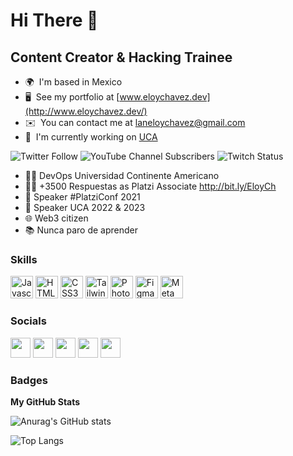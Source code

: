 Hi There 👋
============================

Content Creator & Hacking Trainee
---------------------------------
* 🌍  I'm based in Mexico
* 🖥️  See my portfolio at [www.eloychavez.dev](http://www.eloychavez.dev/)
* ✉️  You can contact me at [laneloychavez@gmail.com](mailto:laneloychavez@gmail.com)
* 🚀  I'm currently working on [UCA](https://uca.edu.mx/)

<img alt="Twitter Follow" src="https://img.shields.io/twitter/follow/EloyChavezDev?style=social"> <img alt="YouTube Channel Subscribers" src="https://img.shields.io/youtube/channel/subscribers/UCq3v5b7J97e_i_RZE6eE4HQ?style=social"> <img alt="Twitch Status" src="https://img.shields.io/twitch/status/eloychavezdev?style=social">

* 👨‍💻 DevOps Universidad Continente Americano
* ✍🏻 +3500 Respuestas as Platzi Associate http://bit.ly/EloyCh 
* 🎤 Speaker #PlatziConf 2021 
* 🎤 Speaker UCA 2022 & 2023 
* 🌐 Web3 citizen 
* 📚 Nunca paro de aprender 

### Skills

<p align="left">
<a href="https://developer.mozilla.org/en-US/docs/Web/JavaScript" target="_blank" rel="noreferrer"><img src="https://raw.githubusercontent.com/danielcranney/readme-generator/main/public/icons/skills/javascript-colored.svg" width="36" height="36" alt="Javascript" /></a>
<a href="https://developer.mozilla.org/en-US/docs/Glossary/HTML5" target="_blank" rel="noreferrer"><img src="https://raw.githubusercontent.com/danielcranney/readme-generator/main/public/icons/skills/html5-colored.svg" width="36" height="36" alt="HTML5" /></a>
<a href="https://www.w3.org/TR/CSS/#css" target="_blank" rel="noreferrer"><img src="https://raw.githubusercontent.com/danielcranney/readme-generator/main/public/icons/skills/css3-colored.svg" width="36" height="36" alt="CSS3" /></a>
<a href="https://tailwindcss.com/" target="_blank" rel="noreferrer"><img src="https://raw.githubusercontent.com/danielcranney/readme-generator/main/public/icons/skills/tailwindcss-colored.svg" width="36" height="36" alt="TailwindCSS" /></a>
<a href="https://www.adobe.com/uk/products/photoshop.html" target="_blank" rel="noreferrer"><img src="https://raw.githubusercontent.com/danielcranney/readme-generator/main/public/icons/skills/photoshop-colored.svg" width="36" height="36" alt="Photoshop" /></a>
<a href="https://www.figma.com/" target="_blank" rel="noreferrer"><img src="https://raw.githubusercontent.com/danielcranney/readme-generator/main/public/icons/skills/figma-colored.svg" width="36" height="36" alt="Figma" /></a>
<a href="https://metamask.io/" target="_blank" rel="noreferrer"><img src="https://raw.githubusercontent.com/danielcranney/readme-generator/main/public/icons/skills/metamask-colored.svg" width="36" height="36" alt="MetaMask" /></a>
</p>


### Socials

<p align="left"> <a href="https://www.github.com/EloyChavezDev" target="_blank" rel="noreferrer"><img src="https://raw.githubusercontent.com/danielcranney/readme-generator/main/public/icons/socials/github.svg" width="32" height="32" /></a> <a href="http://www.instagram.com/EloyChavezDev" target="_blank" rel="noreferrer"><img src="https://raw.githubusercontent.com/danielcranney/readme-generator/main/public/icons/socials/instagram.svg" width="32" height="32" /></a> <a href="https://www.linkedin.com/in/EloyChavezDev" target="_blank" rel="noreferrer"><img src="https://raw.githubusercontent.com/danielcranney/readme-generator/main/public/icons/socials/linkedin.svg" width="32" height="32" /></a> <a href="https://www.twitter.com/EloyChavezDev" target="_blank" rel="noreferrer"><img src="https://raw.githubusercontent.com/danielcranney/readme-generator/main/public/icons/socials/twitter.svg" width="32" height="32" /></a> <a href="https://www.twitch.tv/EloyChavez_Dev" target="_blank" rel="noreferrer"><img src="https://raw.githubusercontent.com/danielcranney/readme-generator/main/public/icons/socials/twitch.svg" width="32" height="32" /></a></p>

### Badges

<b>My GitHub Stats</b>

![Anurag's GitHub stats](https://github-readme-stats.vercel.app/api?username=EloyChavezDev&show_icons=true&theme=tokyonight)

![Top Langs](https://github-readme-stats.vercel.app/api/top-langs/?username=EloyChavezDev&layout=compact&theme=tokyonight)
